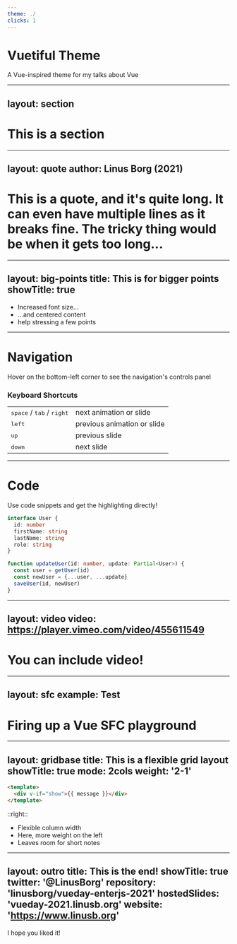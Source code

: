 ```yaml
---
theme: ./
clicks: 1
---
```


# Vuetiful Theme

A Vue-inspired theme for my talks about Vue

---
layout: section
---

# This is a section

---
layout: quote
author: Linus Borg (2021)
---

# This is a quote, and it's quite long. It can even have multiple lines as it breaks fine. The tricky thing would be when it gets too long...

---
layout: big-points
title: This is for  bigger points
showTitle: true
---


- Increased font size...
- ...and centered content
- help stressing a few points

---

# Navigation

Hover on the bottom-left corner to see the navigation's controls panel

### Keyboard Shortcuts

|     |     |
| --- | --- |
| <kbd>space</kbd> / <kbd>tab</kbd> / <kbd>right</kbd> | next animation or slide |
| <kbd>left</kbd> | previous animation or slide |
| <kbd>up</kbd> | previous slide |
| <kbd>down</kbd> | next slide |

---

# Code

Use code snippets and get the highlighting directly!

```ts
interface User {
  id: number
  firstName: string
  lastName: string
  role: string
}

function updateUser(id: number, update: Partial<User>) {
  const user = getUser(id)
  const newUser = {...user, ...update}  
  saveUser(id, newUser)
}
```

---
layout: video
video: https://player.vimeo.com/video/455611549
---

# You can include video!

---
layout: sfc
example: Test
---

# Firing up a Vue SFC playground

---
layout: gridbase
title: This is a flexible grid layout
showTitle: true
mode: 2cols
weight: '2-1'
---

```html
<template>
  <div v-if="show">{{ message }}</div>
</template>
```

::right::

* Flexible column width
* Here, more weight on the left
* Leaves room for short notes

---
layout: outro
title: This is the end!
showTitle: true
twitter: '@LinusBorg'
repository: 'linusborg/vueday-enterjs-2021'
hostedSlides: 'vueday-2021.linusb.org'
website: 'https://www.linusb.org'
---

I hope you liked it!
